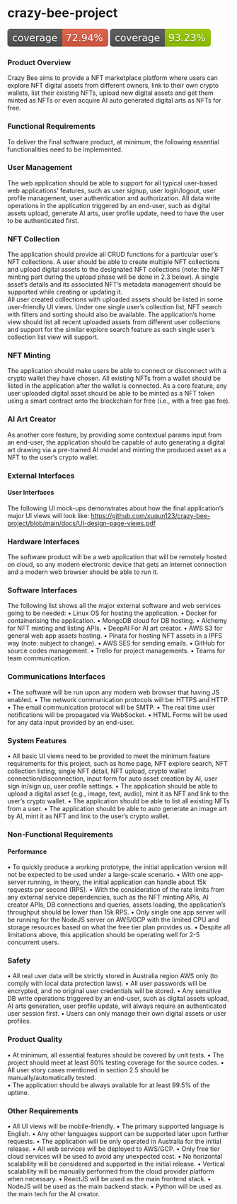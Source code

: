 # crazy-bee-project

![Coverage](./frontend/coverage-badge.svg) ![Coverage](./backend/coverage-badge.svg)

### Product Overview
 Crazy Bee aims to provide a NFT marketplace platform where users can explore NFT digital assets from different owners, link to their own crypto wallets, list their existing NFTs, upload new digital assets and get them minted as NFTs or even acquire AI auto generated digital arts as NFTs for free.

### Functional Requirements
To deliver the final software product, at minimum, the following essential functionalities need to be implemented.

### User Management
The web application should be able to support for all typical user-based web applications’ features, such as user signup, user login/logout, user profile management, user authentication and authorization. 
All data write operations in the application triggered by an end-user, such as digital assets upload, generate AI arts, user profile update, need to have the user to be authenticated first.

### NFT Collection
The application should provide all CRUD functions for a particular user’s NFT collections. A user should be able to create multiple NFT collections and upload digital assets to the designated NFT collections (note: the NFT minting part during the upload phase will be done in 2.3 below). A single asset’s details and its associated NFT’s metadata management should be supported while creating or updating it.    
All user created collections with uploaded assets should be listed in some user-friendly UI views. Under one single user’s collection list, NFT search with filters and sorting should also be available. The application’s home view should list all recent uploaded assets from different user collections and support for the similar explore search feature as each single user’s collection list view will support.

### NFT Minting
The application should make users be able to connect or disconnect with a crypto wallet they have chosen. All existing NFTs from a wallet should be listed in the application after the wallet is connected.
As a core feature, any user uploaded digital asset should be able to be minted as a NFT token using a smart contract onto the blockchain for free (i.e., with a free gas fee).

### AI Art Creator
As another core feature, by providing some contextual params input from an end-user, the application should be capable of auto generating a digital art drawing via a pre-trained AI model and minting the produced asset as a NFT to the user’s crypto wallet.

### External Interfaces
#### User Interfaces
The following UI mock-ups demonstrates about how the final application’s major UI views will look like:
https://github.com/xuqun123/crazy-bee-project/blob/main/docs/UI-design-page-views.pdf

### Hardware Interfaces
The software product will be a web application that will be remotely hosted on cloud, so any modern electronic device that gets an internet connection and a modern web browser should be able to run it.

### Software Interfaces
The following list shows all the major external software and web services going to be needed:
•	Linux OS for hosting the application.
•	Docker for containerising the application.
•	MongoDB cloud for DB hosting.
•	Alchemy for NFT minting and listing APIs.
•	DeepAI For AI art creator. 
•	AWS S3 for general web app assets hosting.
•	Pinata for hosting NFT assets in a IPFS way (note: subject to change).
•	AWS SES for sending emails.
•	GitHub for source codes management.
•	Trello for project managements.
•	Teams for team communication.

### Communications Interfaces
•	The software will be run upon any modern web browser that having JS enabled.
•	The network communication protocols will be: HTTPS and HTTP.
•	The email communication protocol will be SMTP.
•	The real time user notifications will be propagated via WebSocket.
•	HTML Forms will be used for any data input provided by an end-user.

### System Features
•	All basic UI views need to be provided to meet the minimum feature requirements for this project, such as home page, NFT explore search, NFT collection listing, single NFT detail, NFT upload, crypto wallet connection/disconnection, input form for auto asset creation by AI, user sign in/sign up, user profile settings.
•	The application should be able to upload a digital asset (e.g., image, text, audio), mint it as NFT and link to the user’s crypto wallet.
•	The application should be able to list all existing NFTs from a user. 
•	The application should be able to auto generate an image art by AI, mint it as NFT and link to the user’s crypto wallet.

### Non-Functional Requirements

#### Performance
•	To quickly produce a working prototype, the initial application version will not be expected to be used under a large-scale scenario.
•	With one app-server running, in theory, the initial application can handle about 15k requests per second (RPS).
•	With the consideration of the rate limits from any external service dependencies, such as the NFT minting APIs, AI creator APIs, DB connections and queries, assets loading, the application’s throughput should be lower than 15k RPS.
•	Only single one app server will be running for the NodeJS server on AWS/GCP with the limited CPU and storage resources based on what the free tier plan provides us.
•	Despite all limitations above, this application should be operating well for 2-5 concurrent users.

### Safety
•	All real user data will be strictly stored in Australia region AWS only (to comply with local data protection laws).
•	All user passwords will be encrypted, and no original user credentials will be stored.
•	Any sensitive DB write operations triggered by an end-user, such as digital assets upload, AI arts generation, user profile update, will always require an authenticated user session first.
•	Users can only manage their own digital assets or user profiles.

### Product Quality
•	At minimum, all essential features should be covered by unit tests.
•	The project should meet at least 80% testing coverage for the source codes.
•	All user story cases mentioned in section 2.5 should be manually/automatically tested.  
•	The application should be always available for at least 99.5% of the uptime.

### Other Requirements
•	All UI views will be mobile-friendly.
•	The primary supported language is English.
•	Any other languages support can be supported later upon further requests.
•	The application will be only operated in Australia for the initial release.
•	All web services will be deployed to AWS/GCP.
•	Only free tier cloud services will be used to avoid any unexpected cost.
•	No horizontal scalability will be considered and supported in the initial release.
•	Vertical scalability will be manually performed from the cloud provider platform when necessary.
•	ReactJS will be used as the main frontend stack.
•	NodeJS will be used as the main backend stack.
•	Python will be used as the main tech for the AI creator.
